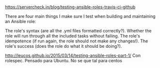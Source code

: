 https://servercheck.in/blog/testing-ansible-roles-travis-ci-github

There are four main things I make sure I test when building and maintaining an Ansible role:

The role's syntax (are all the .yml files formatted correctly?).
Whether the role will run through all the included tasks without failing.
The role's idempotence (if run again, the role should not make any changes!).
The role's success (does the role do what it should be doing?).


http://leucos.github.io/2015/03/14/testing-ansible-roles-part-1/
Con rolespec. Pensado para Ubuntu. No se que tal para centos
